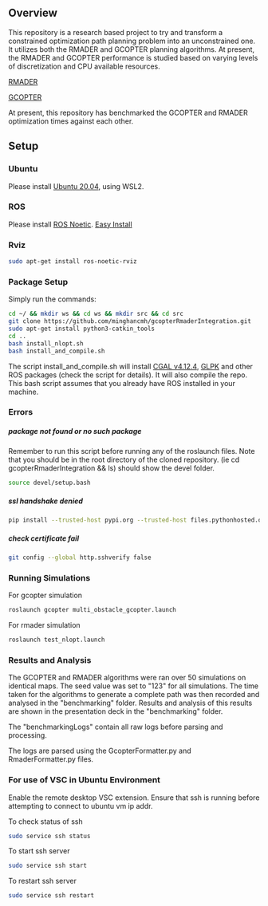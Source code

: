 <h2> Overview </h2>

This repository is a research based project to try and transform a constrained optimization path planning problem into an unconstrained one. It utilizes both the RMADER and GCOPTER planning algorithms. At present, the RMADER and GCOPTER performance is studied based on varying levels of discretization and CPU available resources. 

[RMADER](https://github.com/mit-acl/rmader) 
<p> </p>

[GCOPTER](https://github.com/ZJU-FAST-Lab/GCOPTER)

At present, this repository has benchmarked the GCOPTER and RMADER optimization times against each other.

<h2> Setup </h2>

<h3> Ubuntu </h3>

Please install [Ubuntu 20.04](https://www.cyberithub.com/how-to-install-ubuntu-20-04-lts-on-windows-10-wsl/), using WSL2.

<h3> ROS </h3>

Please install [ROS Noetic](http://wiki.ros.org/noetic/Installation/Ubuntu).
[Easy Install](http://wiki.ros.org/ROS/Installation/TwoLineInstall/)



<h3> Rviz </h3>

```bash
sudo apt-get install ros-noetic-rviz
```


<h3> Package Setup </h3>

Simply run the commands:

```bash
cd ~/ && mkdir ws && cd ws && mkdir src && cd src
git clone https://github.com/minghancmh/gcopterRmaderIntegration.git
sudo apt-get install python3-catkin_tools
cd ..
bash install_nlopt.sh
bash install_and_compile.sh    
```

The script install_and_compile.sh will install [CGAL v4.12.4](https://www.cgal.org/), [GLPK](https://www.gnu.org/software/glpk/) and other ROS packages (check the script for details). It will also compile the repo. This bash script assumes that you already have ROS installed in your machine. 


<h3> Errors </h3>

<h5> package not found or no such package</h5>

Remember to run this script before running any of the roslaunch files. Note that you should be in the root directory of the cloned repository. (ie cd gcopterRmaderIntegration && ls) should show the devel folder.

```bash
source devel/setup.bash
```

<h5> ssl handshake denied </h5>

```bash
pip install --trusted-host pypi.org --trusted-host files.pythonhosted.org <package_name>
```

<h5> check certificate fail </h5>

```bash
git config --global http.sshverify false
```


<h3> Running Simulations </h3>

For gcopter simulation

```bash
roslaunch gcopter multi_obstacle_gcopter.launch
```

For rmader simulation

```bash
roslaunch test_nlopt.launch
```

<h3> Results and Analysis </h3>

The GCOPTER and RMADER algorithms were ran over 50 simulations on identical maps. The seed value was set to "123" for all simulations. The time taken for the algorithms to generate a complete path was then recorded and analysed in the "benchmarking" folder. Results and analysis of this results are shown in the presentation deck in the "benchmarking" folder.

The "benchmarkingLogs" contain all raw logs before parsing and processing.

The logs are parsed using the GcopterFormatter.py and RmaderFormatter.py files.


<h3> For use of VSC in Ubuntu Environment </h3>

Enable the remote desktop VSC extension. Ensure that ssh is running before attempting to connect to ubuntu vm ip addr.

To check status of ssh
```bash
sudo service ssh status
```

To start ssh server
```bash
sudo service ssh start
```

To restart ssh server
```bash
sudo service ssh restart
```

